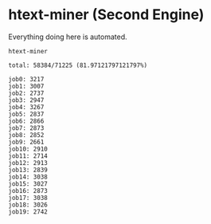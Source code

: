 # htext-miner (Second Engine)

Everything doing here is automated.

```
htext-miner

total: 58384/71225 (81.97121797121797%)

job0: 3217
job1: 3007
job2: 2737
job3: 2947
job4: 3267
job5: 2837
job6: 2866
job7: 2873
job8: 2852
job9: 2661
job10: 2910
job11: 2714
job12: 2913
job13: 2839
job14: 3038
job15: 3027
job16: 2873
job17: 3038
job18: 3026
job19: 2742
```